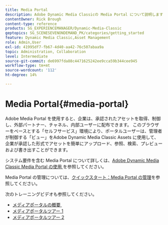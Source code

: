 ```yaml
---
title: Media Portal
description: Adobe Dynamic Media Classicの Media Portal について説明します。
contentOwner: Rick Brough
content-type: reference
products: SG_EXPERIENCEMANAGER/Dynamic-Media-Classic
geptopics: SG_SCENESEVENONDEMAND_PK/categories/getting_started
feature: Dynamic Media Classic,Asset Management
role: Admin,User
exl-id: 41995df7-fb67-4d40-aa42-76c507abaa9a
topic: Administration, Collaboration
level: Intermediate
source-git-commit: de6997fda88c4471625242ee9cca59b344cee945
workflow-type: tm+mt
source-wordcount: '112'
ht-degree: 14%

---
```


# Media Portal{#media-portal}

Adobe Media Portal を使用すると、企業は、承認されたアセットを取得、制御し、外部パートナー、チャネル、内部ユーザーに配布できます。 このブラウザーをベースとする「セルフサービス」環境により、ポータルユーザーは、管理者が制御する「ビュー」をAdobe Dynamic Media Classic Assets に使用して、企業が承認した形式でアセットを簡単にアップロード、参照、検索、プレビューおよび書き出すことができます。

システム要件を含む Media Portal について詳しくは、[Adobe Dynamic Media Classic Media Portal の使用 &#x200B;](https://help.adobe.com/en_US/scene7/mediaportal/) を参照してください。<!-- (https://help.adobe.com/en_US/scene7/mediaportal/index.html) -->

Media Portal の管理については、[クイックスタート：Media Portal の管理](quick-start-media-portal-administration.md#quick_start_media_portal_administration)を参照してください。

次のトレーニングビデオも参照してください。

* [&#x200B; メディアポータルの概要 &#x200B;](https://s7d5.scene7.com/s7viewers/html5/VideoViewer.html?videoserverurl=https://s7d5.scene7.com/is/content/&emailurl=https://s7d5.scene7.com/s7/emailFriend&serverUrl=https://s7d5.scene7.com/is/image/&config=Scene7SharedAssets/Universal_HTML5_Video&contenturl=https://s7d5.scene7.com/skins/&asset=S7tutorials/544_mp_overview1_converted%20renamed_Done-AVS)
* [&#x200B; メディアポータルツアー 1](https://s7d5.scene7.com/s7viewers/html5/VideoViewer.html?videoserverurl=https://s7d5.scene7.com/is/content/&emailurl=https://s7d5.scene7.com/s7/emailFriend&serverUrl=https://s7d5.scene7.com/is/image/&config=Scene7SharedAssets/Universal_HTML5_Video&contenturl=https://s7d5.scene7.com/skins/&asset=S7tutorials/545_mp_tour1_user_converted%20renamed_Done-AVS)
* [&#x200B; メディアポータルツアー 2](https://s7d5.scene7.com/s7viewers/html5/VideoViewer.html?videoserverurl=https://s7d5.scene7.com/is/content/&emailurl=https://s7d5.scene7.com/s7/emailFriend&serverUrl=https://s7d5.scene7.com/is/image/&config=Scene7SharedAssets/Universal_HTML5_Video&contenturl=https://s7d5.scene7.com/skins/&asset=S7tutorials/546_mp_tour2_admin_converted%20renamed_Done-AVS)

